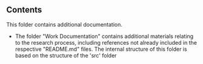 ## Contents
This folder contains additional  documentation.

* The folder "Work Documentation" contains additional materials relating to the research process, including references not already included in the respective "README.md" files. The internal structure of this folder is based on the structure of the 'src' folder
